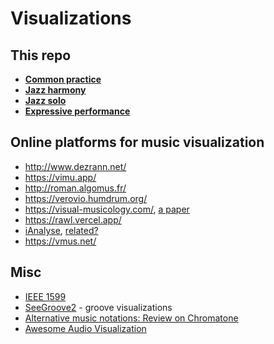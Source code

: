 Visualizations
===

This repo
---
- [**Common practice**](classical_visualizations.md)
- [**Jazz harmony**](jazz_harmony_visualizations.md)
- [**Jazz solo**](jazz_solo_visualizations.md)
- [**Expressive performance**](https://github.com/vpavlenko/study-music/blob/main/parts/research.md#expressive-performance)

Online platforms for music visualization
---

- http://www.dezrann.net/
- https://vimu.app/
- http://roman.algomus.fr/
- https://verovio.humdrum.org/
- https://visual-musicology.com/, [a paper](https://onlinelibrary.wiley.com/doi/full/10.1111/cgf.14540)
- https://rawl.vercel.app/
- [iAnalyse](https://www.youtube.com/@pierrecouprie/playlists), [related?](https://www.youtube.com/watch?v=xHxkUyhY3TQ&list=PLfX9CXl_hg7VD1Z4jP_3XZTXtiKVdFl4i)
- https://vmus.net/




Misc
---

- [IEEE 1599](https://t.me/keetezh/715)
- [SeeGroove2](https://t.me/keetezh/739) - groove visualizations
- [Alternative music notations: Review on Chromatone](https://chromatone.center/theory/notes/alternative/)
- [Awesome Audio Visualization](https://github.com/willianjusten/awesome-audio-visualization)
